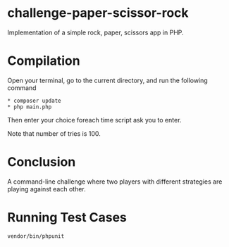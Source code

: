 # challenge-paper-scissor-rock

Implementation of a simple rock, paper, scissors app in PHP.

# Compilation

Open your terminal, go to the current directory, and run the following command


```
* composer update
* php main.php
```

Then enter your choice foreach time script ask you to enter.

Note that number of tries is 100.

# Conclusion

A command-line challenge where two players with different strategies are playing against each other.

# Running Test Cases

```
vendor/bin/phpunit
```